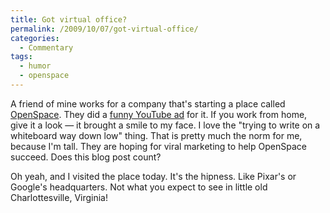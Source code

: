 ```yaml
---
title: Got virtual office?
permalink: /2009/10/07/got-virtual-office/
categories:
  - Commentary
tags:
  - humor
  - openspace
---
```

A friend of mine works for a company that's starting a place called [OpenSpace][1]. They did a [funny YouTube ad][2] for it. If you work from home, give it a look &#8212; it brought a smile to my face. I love the "trying to write on a whiteboard way down low" thing. That is pretty much the norm for me, because I'm tall. They are hoping for viral marketing to help OpenSpace succeed. Does this blog post count?

Oh yeah, and I visited the place today. It's the hipness. Like Pixar's or Google's headquarters. Not what you expect to see in little old Charlottesville, Virginia!

 [1]: http://getopenspace.com/
 [2]: http://www.youtube.com/watch?v=SyxvXBA0EHY
